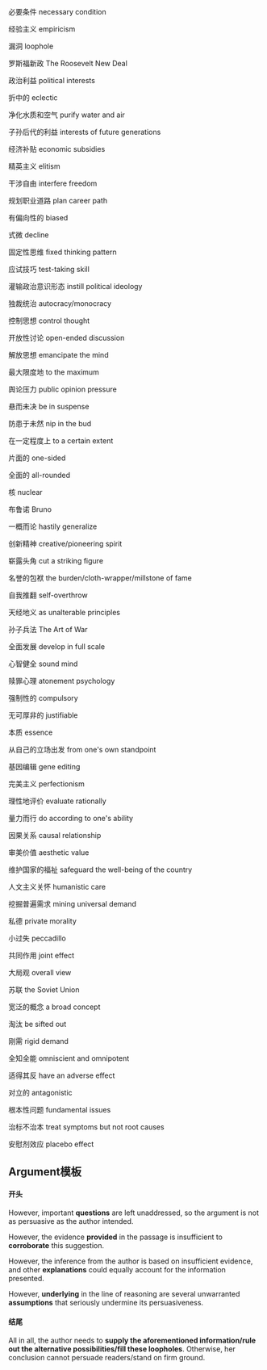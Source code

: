 

必要条件 necessary condition

经验主义 empiricism

漏洞 loophole

罗斯福新政 The Roosevelt New Deal 

政治利益 political interests

折中的 eclectic

净化水质和空气 purify water and air

子孙后代的利益 interests of future generations

经济补贴 economic subsidies

精英主义 elitism

干涉自由 interfere freedom

规划职业道路 plan career path

有偏向性的 biased

式微 decline

固定性思维 fixed thinking pattern

应试技巧 test-taking skill

灌输政治意识形态 instill political ideology

独裁统治 autocracy/monocracy

控制思想 control thought

开放性讨论 open-ended discussion 

解放思想 emancipate the mind

最大限度地 to the maximum

舆论压力 public opinion pressure

悬而未决 be in suspense

防患于未然 nip in the bud

在一定程度上 to a certain extent

片面的 one-sided 

全面的 all-rounded

核 nuclear 

布鲁诺 Bruno

一概而论 hastily generalize

创新精神 creative/pioneering spirit

崭露头角 cut a striking figure

名誉的包袱 the burden/cloth-wrapper/millstone of fame

自我推翻 self-overthrow

天经地义 as unalterable principles

孙子兵法 The Art of War

全面发展 develop in full scale

心智健全 sound mind

赎罪心理 atonement psychology

强制性的 compulsory

无可厚非的 justifiable

本质 essence

从自己的立场出发 from one's own standpoint

基因编辑 gene editing

完美主义 perfectionism

理性地评价 evaluate rationally

量力而行 do according to one's ability

因果关系 causal relationship

审美价值 aesthetic value

维护国家的福祉 safeguard the well-being of the country

人文主义关怀 humanistic care

挖掘普遍需求 mining universal demand

私德 private morality

小过失 peccadillo

共同作用 joint effect

大局观 overall view

苏联 the Soviet Union

宽泛的概念 a broad concept

淘汰 be sifted out

刚需 rigid demand

全知全能 omniscient and omnipotent

适得其反 have an adverse effect 

对立的 antagonistic

根本性问题 fundamental issues

治标不治本 treat symptoms but not root causes

安慰剂效应 placebo effect



## Argument模板

#### 开头

However, important **questions** are left unaddressed, so the argument is not as persuasive as the author intended.

However, the evidence **provided** in the passage is insufficient to **corroborate** this suggestion. 

However, the inference from the author is based on insufficient evidence, and other **explanations** could equally account for the information presented.  

However, **underlying** in the line of reasoning are several unwarranted **assumptions** that seriously undermine its persuasiveness. 

#### 结尾

All in all, the author needs to **supply the aforementioned information/rule out the alternative possibilities/fill these loopholes**. Otherwise, her conclusion cannot persuade readers/stand on firm ground.





